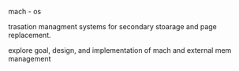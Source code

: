 mach - os

trasation managment systems for secondary stoarage and page replacement.

explore goal, design, and implementation of mach and external mem management
